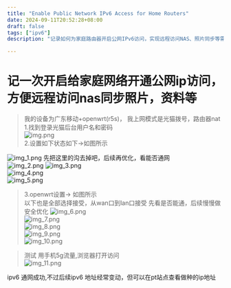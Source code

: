 ```yaml
---
title: "Enable Public Network IPv6 Access for Home Routers"
date: 2024-09-11T20:52:28+08:00
draft: false
tags: ["ipv6"]
description: "记录如何为家庭路由器开启公网IPv6访问，实现远程访问NAS、照片同步等需求，适用于广东移动+OpenWrt环境，包含光猫与路由器详细设置步骤。"

---
```

# 记一次开启给家庭网络开通公网ip访问，方便远程访问nas同步照片，资料等
> 我的设备为广东移动+openwrt(r5s)， 我上网模式是光猫拨号，路由器nat   
> 1.找到登录光猫后台用户名和密码   
![img.png](img.png)   
> 2.设置如下状态如下->如图所示   

![img_1.png](img_1.png) 
先把这里的沟去掉吧，后续再优化，看能否通网   
![img_2.png](img_2.png)
![img_3.png](img_3.png)  
![img_4.png](img_4.png)   
![img_5.png](img_5.png)  

> 3.openwrt设置-> 如图所示  
  以下也是全部选择接受，从wan口到lan口接受
   先看是否能通，后续慢慢做安全优化
![img_6.png](img_6.png)  
![img_7.png](img_7.png)  
![img_8.png](img_8.png)  
![img_9.png](img_9.png)  
![img_10.png](img_10.png)  

> 测试 用手机5g流量,浏览器打开访问    
![img_11.png](img_11.png)

ipv6 通网成功,不过后续ipv6 地址经常变动，但可以在pt站点查看做种的ip地址
